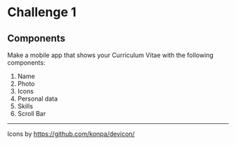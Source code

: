 # Challenge 1

## Components

Make a mobile app that shows your Curriculum Vitae with the following components:

1. Name
2. Photo
3. Icons
4. Personal data
5. Skills
6. Scroll Bar

<hr>

Icons by https://github.com/konpa/devicon/
